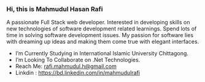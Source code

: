 ### Hi, this is Mahmudul Hasan Rafi

A passionate Full Stack web developer. Interested in developing skills on new technologies of software development related learnings. Spend lots of time in solving software development issues. My passion for software lies with dreaming up ideas and making them come true with elegant interfaces.

- I’m Currently Studying in International Islamic University Chittagong.
- I’m Looking To Collaborate on .Net Technologies.
- Reach Me: rafi.mahmudul.h@gmail.com
- Linkdin :  https://bd.linkedin.com/in/mahmudulrafi
